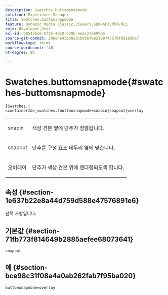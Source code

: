 ```yaml
---
description: Swatches.buttomsnapmode
solution: Experience Manager
title: Swatches.buttomsnapmode
feature: Dynamic Media Classic,Viewers,SDK/API,확대/축소
role: Developer,User
exl-id: b85426c6-6f35-40c0-b78b-eeac27a699e6
source-git-commit: 206e4643e3926cb85b4be2189743578f88180be7
workflow-type: tm+mt
source-wordcount: '46'
ht-degree: 8%

---
```


# Swatches.buttomsnapmode{#swatches-buttomsnapmode}

`[Swatches.|<containerId>_swatches.]buttonsnapmode=snapin|snapout|overlay`

<table id="table_4322E3ECE9354016B891F5E7A35D6A2A"> 
 <tbody> 
  <tr> 
   <td> <p> <span class="codeph"> <span class="varname"> snapin</span> </span> </p> </td> 
   <td> <p>색상 견본 옆에 단추가 정렬됩니다. </p> </td> 
  </tr> 
  <tr> 
   <td> <p> <span class="codeph"> <span class="varname"> snapout</span> </span> </p> </td> 
   <td> <p>단추를 구성 요소 테두리 옆에 맞춥니다. </p> </td> 
  </tr> 
  <tr> 
   <td> <p> <span class="codeph"> <span class="varname"> 오버레이</span> </span> </p> </td> 
   <td> <p>단추가 색상 견본 위에 렌더링되도록 합니다. </p> </td> 
  </tr> 
 </tbody> 
</table>

## 속성 {#section-1e637b22e8a44d759d588e47576891e6}

선택 사항입니다.

## 기본값 {#section-71fb773f814649b2885aefee68073641}

`snapout`

## 예 {#section-bce98c31f08a4a0ab262fab7f95ba020}

`buttonsnapmode=overlay`
